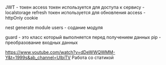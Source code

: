  JWT - токен
 access токен используется для доступа к сервису - localstorage
 refresh токен используется для обновления access - httpOnly cookie

nest generate module users - содание модуля

guard - это класс который выполняется перед получением данных
pip - преобразование входных данных

https://www.youtube.com/watch?v=dDeWWQWMM-Y&t=1999s&ab_channel=UlbiTV
Работа со статикой